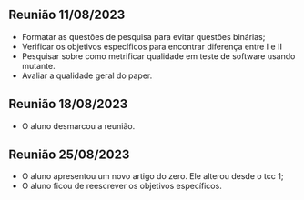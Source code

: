 ## Reunião 11/08/2023 
- Formatar as  questões de pesquisa  para evitar questões binárias;
- Verificar os objetivos específicos para encontrar diferença entre I e II
- Pesquisar sobre  como metrificar qualidade em teste de software usando mutante.
- Avaliar a qualidade geral do paper.

## Reunião 18/08/2023 
- O aluno desmarcou a reunião. 



## Reunião  25/08/2023
- O aluno apresentou um novo artigo do zero. Ele alterou desde o tcc 1;
- O aluno ficou de reescrever os objetivos específicos. 
